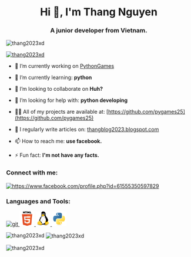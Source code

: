 <h1 align="center">Hi 👋, I'm Thang Nguyen</h1>
<h3 align="center">A junior developer from Vietnam.</h3>

<p align="left"> <img src="https://komarev.com/ghpvc/?username=thang2023xd&label=Profile%20views&color=0e75b6&style=flat" alt="thang2023xd" /> </p>

<p align="left"> <a href="https://github.com/ryo-ma/github-profile-trophy"><img src="https://github-profile-trophy.vercel.app/?username=thang2023xd" alt="thang2023xd" /></a> </p>

- 🔭 I’m currently working on [PythonGames](https://github.com/pygames25/pygames)

- 🌱 I’m currently learning: **python**

- 👯 I’m looking to collaborate on **Huh?**

- 🤝 I’m looking for help with: **python developing**

- 👨‍💻 All of my projects are available at: [https://github.com/pygames25](https://github.com/pygames25)

- 📝 I regularly write articles on: [thangblog2023.blogspot.com](thangblog2023.blogspot.com)

- 📫 How to reach me: **use facebook.**

- ⚡ Fun fact: **I'm not have any facts.**

<h3 align="left">Connect with me:</h3>
<p align="left">
<a href="https://fb.com/https://www.facebook.com/profile.php?id=61555350597829" target="blank"><img align="center" src="https://raw.githubusercontent.com/rahuldkjain/github-profile-readme-generator/master/src/images/icons/Social/facebook.svg" alt="https://www.facebook.com/profile.php?id=61555350597829" height="30" width="40" /></a>
</p>

<h3 align="left">Languages and Tools:</h3>
<p align="left"> <a href="https://git-scm.com/" target="_blank" rel="noreferrer"> <img src="https://www.vectorlogo.zone/logos/git-scm/git-scm-icon.svg" alt="git" width="40" height="40"/> </a> <a href="https://www.w3.org/html/" target="_blank" rel="noreferrer"> <img src="https://raw.githubusercontent.com/devicons/devicon/master/icons/html5/html5-original-wordmark.svg" alt="html5" width="40" height="40"/> </a> <a href="https://www.linux.org/" target="_blank" rel="noreferrer"> <img src="https://raw.githubusercontent.com/devicons/devicon/master/icons/linux/linux-original.svg" alt="linux" width="40" height="40"/> </a> <a href="https://www.python.org" target="_blank" rel="noreferrer"> <img src="https://raw.githubusercontent.com/devicons/devicon/master/icons/python/python-original.svg" alt="python" width="40" height="40"/> </a> </p>

<p><img align="left" src="https://github-readme-stats.vercel.app/api/top-langs?username=thang2023xd&show_icons=true&locale=en&layout=compact" alt="thang2023xd" /></p>

<p>&nbsp;<img align="center" src="https://github-readme-stats.vercel.app/api?username=thang2023xd&show_icons=true&locale=en" alt="thang2023xd" /></p>

<p><img align="center" src="https://github-readme-streak-stats.herokuapp.com/?user=thang2023xd&" alt="thang2023xd" /></p>

